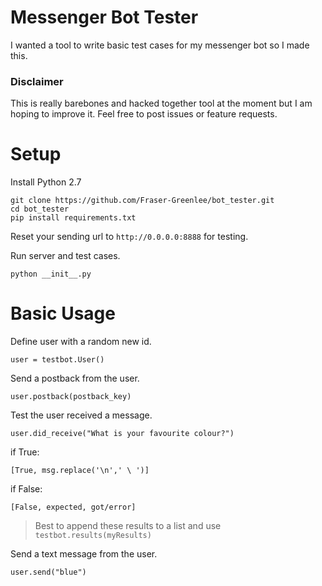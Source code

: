 # Messenger Bot Tester

I wanted a tool to write basic test cases for my messenger bot so I made this.


### Disclaimer

This is really barebones and hacked together tool at the moment but I am hoping to improve it. Feel free to post issues or feature requests.


# Setup

Install Python 2.7

```
git clone https://github.com/Fraser-Greenlee/bot_tester.git
cd bot_tester
pip install requirements.txt
```

Reset your sending url to `http://0.0.0.0:8888` for testing.

Run server and test cases.

`python __init__.py`

# Basic Usage

Define user with a random new id.

`user = testbot.User()`

Send a postback from the user.

`user.postback(postback_key)`

Test the user received a message.

`user.did_receive("What is your favourite colour?")`

if True:

`[True, msg.replace('\n',' \ ')]`

if False:

`[False, expected, got/error]`

> Best to append these results to a list and use `testbot.results(myResults)`

Send a text message from the user.

`user.send("blue")`
